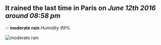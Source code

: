 ## It rained the last time in Paris on *June 12th 2016 around 08:58 pm*
💧💧  **moderate rain** *Humidity 99%*

![moderate rain](http://openweathermap.org/img/w/10d.png)
